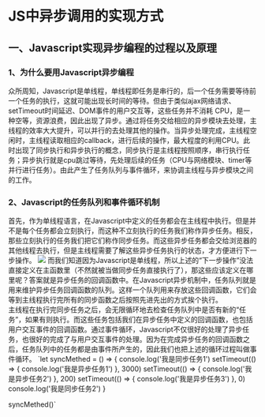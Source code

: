 # JS中异步调用的实现方式
## 一、Javascript实现异步编程的过程以及原理
### 1、为什么要用Javascript异步编程
众所周知，Javascript是单线程，单线程即任务是串行的，后一个任务需要等待前一个任务的执行，这就可能出现长时间的等待。但由于类似ajax网络请求、setTimeout时间延迟、DOM事件的用户交互等，这些任务并不消耗 CPU，是一种空等，资源浪费，因此出现了异步。通过将任务交给相应的异步模块去处理，主线程的效率大大提升，可以并行的去处理其他的操作。当异步处理完成，主线程空闲时，主线程读取相应的callback，进行后续的操作，最大程度的利用CPU。此时出现了同步执行和异步执行的概念，同步执行是主线程按照顺序，串行执行任务；异步执行就是cpu跳过等待，先处理后续的任务（CPU与网络模块、timer等并行进行任务）。由此产生了任务队列与事件循环，来协调主线程与异步模块之间的工作。

### 2、Javascript的任务队列和事件循环机制
首先，作为单线程语言，在Javascript中定义的任务都会在主线程中执行。但是并不是每个任务都会立刻执行，而这种不立刻执行的任务我们称作异步任务。相反，那些立刻执行的任务我们把它们称作同步任务。而这些异步任务都会交给浏览器的其他线程去执行，但是主线程需要了解这些异步任务执行的状态，才方便进行下一步操作。
<img src="https://images2015.cnblogs.com/blog/1094893/201704/1094893-20170419140631852-1337804828.png"/>
而我们知道因为Javascript是单线程，所以上述的“下一步操作”没法直接定义在主函数里（不然就被当做同步任务直接执行了），那这些应该定义在哪里呢？答案就是异步任务的回调函数中。在Javascript异步机制中，任务队列就是用来维护异步任务回调函数的队列。这样一个队列用来存放这些回调函数，它们会等到主线程执行完所有的同步函数之后按照先进先出的方式挨个执行。  
主线程在执行完同步任务之后，会无限循环地去检查任务队列中是否有新的“任务”，如果有则执行。而这些任务包括我们在异步任务中定义的回调函数，也包括用户交互事件的回调函数。通过事件循环，Javascript不仅很好的处理了异步任务，也很好的完成了与用户交互事件的处理。因为在完成异步任务的回调函数之后，任务队列中的任务都是由事件所产生的，因此我们也把上述的循环过程叫做事件循环。
`let syncMethed = () => {
    console.log('我是同步任务1')
    setTimeout(() => {
        console.log('我是异步任务1')
    }, 3000)
    setTimeout(() => {
        console.log('我是异步任务2')
    }, 200)
    setTimeout(() => {
        console.log('我是异步任务3')
    }, 0)
    console.log('我是同步任务2')
}

syncMethed()`
